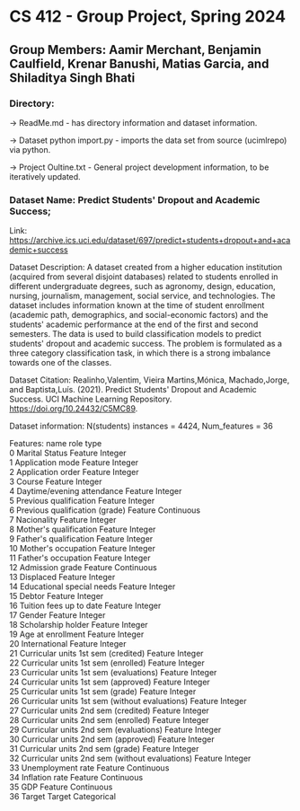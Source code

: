 
# CS 412 - Group Project, Spring 2024

## Group Members: Aamir Merchant, Benjamin Caulfield, Krenar Banushi, Matias Garcia, and Shiladitya Singh Bhati

### Directory:

-> ReadMe.md - has directory information and dataset information.

-> Dataset python import.py - imports the data set from source (ucimlrepo) via python.

-> Project Oultine.txt - General project development information, to be iteratively updated.


### Dataset Name: Predict Students' Dropout and Academic Success; 
Link: https://archive.ics.uci.edu/dataset/697/predict+students+dropout+and+academic+success

Dataset Description: A dataset created from a higher education institution (acquired from several disjoint databases) related to students enrolled in different undergraduate degrees, such as agronomy, design, education, nursing, journalism, management, social service, and technologies. The dataset includes information known at the time of student enrollment (academic path, demographics, and social-economic factors) and the students' academic performance at the end of the first and second semesters. The data is used to build classification models to predict students' dropout and academic success. The problem is formulated as a three category classification task, in which there is a strong imbalance towards one of the classes.

Dataset Citation: Realinho,Valentim, Vieira Martins,Mónica, Machado,Jorge, and Baptista,Luís. (2021). Predict Students' Dropout and Academic Success. UCI Machine Learning Repository. https://doi.org/10.24432/C5MC89.

Dataset information: 
N(students) instances = 4424, Num_features = 36

Features:
                                              name     role         type  
0                                   Marital Status  Feature      Integer   
1                                 Application mode  Feature      Integer   
2                                Application order  Feature      Integer   
3                                           Course  Feature      Integer   
4                       Daytime/evening attendance  Feature      Integer   
5                           Previous qualification  Feature      Integer   
6                   Previous qualification (grade)  Feature   Continuous   
7                                      Nacionality  Feature      Integer   
8                           Mother's qualification  Feature      Integer   
9                           Father's qualification  Feature      Integer   
10                             Mother's occupation  Feature      Integer   
11                             Father's occupation  Feature      Integer   
12                                 Admission grade  Feature   Continuous   
13                                       Displaced  Feature      Integer   
14                       Educational special needs  Feature      Integer   
15                                          Debtor  Feature      Integer   
16                         Tuition fees up to date  Feature      Integer   
17                                          Gender  Feature      Integer   
18                              Scholarship holder  Feature      Integer   
19                               Age at enrollment  Feature      Integer   
20                                   International  Feature      Integer   
21             Curricular units 1st sem (credited)  Feature      Integer   
22             Curricular units 1st sem (enrolled)  Feature      Integer   
23          Curricular units 1st sem (evaluations)  Feature      Integer   
24             Curricular units 1st sem (approved)  Feature      Integer   
25                Curricular units 1st sem (grade)  Feature      Integer   
26  Curricular units 1st sem (without evaluations)  Feature      Integer   
27             Curricular units 2nd sem (credited)  Feature      Integer   
28             Curricular units 2nd sem (enrolled)  Feature      Integer   
29          Curricular units 2nd sem (evaluations)  Feature      Integer   
30             Curricular units 2nd sem (approved)  Feature      Integer   
31                Curricular units 2nd sem (grade)  Feature      Integer   
32  Curricular units 2nd sem (without evaluations)  Feature      Integer   
33                               Unemployment rate  Feature   Continuous   
34                                  Inflation rate  Feature   Continuous   
35                                             GDP  Feature   Continuous   
36                                          Target   Target  Categorical   

